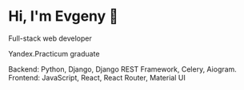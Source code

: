# Hi, I'm Evgeny 👋 

Full-stack web developer

Yandex.Practicum graduate

Backend: Python, Django, Django REST Framework, Celery, Aiogram.</br>
Frontend: JavaScript, React, React Router, Material UI

